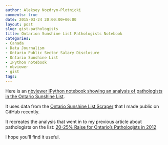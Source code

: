 ```yaml
---
author: Aleksey Nozdryn-Plotnicki
comments: true
date: 2015-03-24 20:00:00+00:00
layout: post
slug: gist-pathologists
title: Ontarion Sunshine List Pathologists Notebook
categories:
- Canada
- Data Journalism
- Ontario Public Sector Salary Disclosure
- Ontario Sunshine List
- IPython notebook
- nbviewer
- gist
tags:
---
```


Here is an [nbviewer IPython notebook showing an analysis of pathologists in the Ontario Sunshine List](http://nbviewer.ipython.org/gist/alekseynp/81a249e5e971750039dc).

It uses data from the [Ontario Sunshine List Scraper](https://github.com/alekseynp/ontario_sunshine_list) that I made public on GitHub recently.

It recreates the analysis that went in to my previous article about pathologists on the list: [20-25% Raise for Ontario’s Pathologists in 2012](http://alekseynp.com/2013/04/19/20-25-raise-for-ontarios-pathologists-in-201-shows-sunshine-list/)

I hope you'll find it useful.
